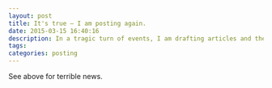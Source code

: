 ```yaml
---
layout: post
title: It's true – I am posting again.
date: 2015-03-15 16:40:16
description: In a tragic turn of events, I am drafting articles and then publishing them.
tags:
categories: posting
---
```


See above for terrible news.